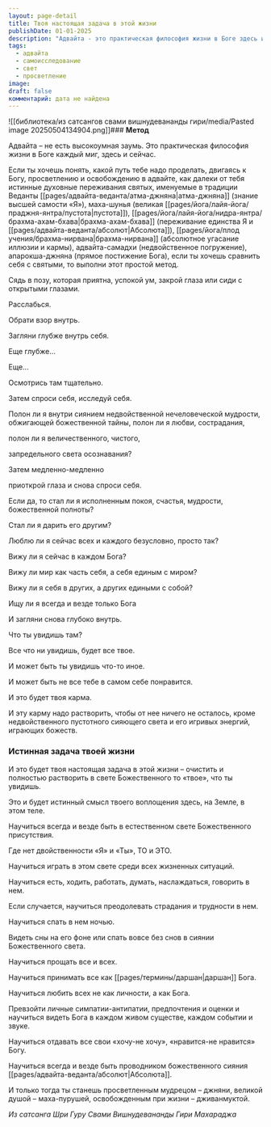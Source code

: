 ```yaml
---
layout: page-detail
title: Твоя настоящая задача в этой жизни
publishDate: 01-01-2025
description: "Адвайта - это практическая философия жизни в Боге здесь и сейчас. Метод прост: загляни внутрь себя, оцени полноту света, любви и мудрости, которые ты проявляешь, и растворяй всё, что не соответствует этому состоянию. Истинная задача жизни - научиться быть в свете Божественного всегда, видеть Бога во всём, прощать, принимать, любить и стать проводником Абсолюта. Только так достигается подлинное просветление и освобождение"
tags:
  - адвайта
  - самоисследование
  - свет
  - просветление
image: 
draft: false
комментарий: дата не найдена
---
```

![[библиотека/из сатсангов свами вишнудевананды гири/media/Pasted image 20250504134904.png]]### **Метод**

 Адвайта – не есть высокоумная заумь. Это практическая философия жизни в Боге каждый миг, здесь и сейчас.

 Если ты хочешь понять, какой путь тебе надо проделать, двигаясь к Богу, просветлению и освобождению в адвайте, как далеки от тебя истинные духовные переживания святых, именуемые в традиции Веданты [[pages/адвайта-веданта/атма-джняна|атма-джняна]] (знание высшей самости «Я»), маха-шунья (великая [[pages/йога/лайя-йога/праджня-янтра/пустота|пустота]]), [[pages/йога/лайя-йога/нидра-янтра/брахма-ахам-бхава|брахма-ахам-бхава]] (переживание единства Я и [[pages/адвайта-веданта/абсолют|Абсолюта]]), [[pages/йога/плод учения/брахма-нирвана|брахма-нирвана]] (абсолютное угасание иллюзии и кармы), адвайта-самадхи (недвойственное погружение), апарокша-джняна (прямое постижение Бога), если ты хочешь сравнить себя с святыми, то выполни этот простой метод.

 Сядь в позу, которая приятна, успокой ум, закрой глаза или сиди с открытыми глазами.

 Расслабься.

 Обрати взор внутрь.

 Загляни глубже внутрь себя.

 Еще глубже…

 Еще...

 Осмотрись там тщательно.

 Затем спроси себя, исследуй себя.

 Полон ли я внутри сиянием недвойственной нечеловеческой мудрости, обжигающей божественной тайны, полон ли я любви, сострадания,

 полон ли я величественного, чистого,

 запредельного света осознавания?

 Затем медленно-медленно

 приоткрой глаза и снова спроси себя.

 Если да, то стал ли я исполненным покоя, счастья, мудрости, божественной полноты?

 Стал ли я дарить его другим?

 Люблю ли я сейчас всех и каждого безусловно, просто так?

 Вижу ли я сейчас в каждом Бога?

 Вижу ли мир как часть себя, а себя единым с миром?

 Вижу ли я себя в других, а других едиными с собой?

 Ищу ли я всегда и везде только Бога

 И загляни снова глубоко внутрь.

 Что ты увидишь там?

 Все что ни увидишь, будет все твое.

 И может быть ты увидишь что-то иное.

 И может быть не все тебе в самом себе понравится.

 И это будет твоя карма.

 И эту карму надо растворить, чтобы от нее ничего не осталось, кроме недвойственного пустотного сияющего света и его игривых энергий, играющих божеств.

### **Истинная задача твоей жизни**

 И это будет твоя настоящая задача в этой жизни – очистить и полностью растворить в свете Божественного то «твое», что ты увидишь.

 Это и будет истинный смысл твоего воплощения здесь, на Земле, в этом теле.

 Научиться всегда и везде быть в естественном свете Божественного присутствия.

 Где нет двойственности «Я» и «Ты», ТО и ЭТО.

 Научиться играть в этом свете среди всех жизненных ситуаций.

 Научиться есть, ходить, работать, думать, наслаждаться, говорить в нем.

 Если случается, научиться преодолевать страдания и трудности в нем.

 Научиться спать в нем ночью.

 Видеть сны на его фоне или спать вовсе без снов в сиянии Божественного света.

 Научиться прощать все и всех.

 Научиться принимать все как [[pages/термины/даршан|даршан]] Бога.

 Научиться любить всех не как личности, а как Бога.

 Превзойти личные симпатии-антипатии, предпочтения и оценки и научиться видеть Бога в каждом живом существе, каждом событии и звуке.

 Научиться отдавать все свои «хочу-не хочу», «нравится-не нравится» Богу.

 Научиться всегда и везде быть проводником божественного сияния [[pages/адвайта-веданта/абсолют|Абсолюта]].

 И только тогда ты станешь просветленным мудрецом – джняни, великой душой – маха-пурушей, освобожденным при жизни – дживанмуктой.

*Из сатсанга Шри Гуру Свами Вишнудевананды Гири Махараджа*
